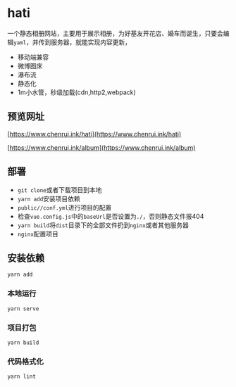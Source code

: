 # hati

一个静态相册网站，主要用于展示相册，为好基友开花店、婚车而诞生，只要会编辑`yaml`，并传到服务器，就能实现内容更新，

 - 移动端兼容
 - 微博图床
 - 瀑布流
 - 静态化
 - 1m小水管，秒级加载(cdn,http2,webpack)

## 预览网址

[https://www.chenrui.ink/hati](https://www.chenrui.ink/hati)

[https://www.chenrui.ink/album](https://www.chenrui.ink/album)

## 部署

 - `git clone`或者下载项目到本地
 - `yarn add`安装项目依赖
 - `public//conf.yml`进行项目的配置
 - 检查`vue.config.js`中的`baseUrl`是否设置为`./`，否则静态文件报404
 - `yarn build`将`dist`目录下的全部文件扔到`nginx`或者其他服务器
 - `nginx`配置项目

## 安装依赖
```
yarn add
```

### 本地运行
```
yarn serve
```

### 项目打包
```
yarn build
```

### 代码格式化
```
yarn lint
```

